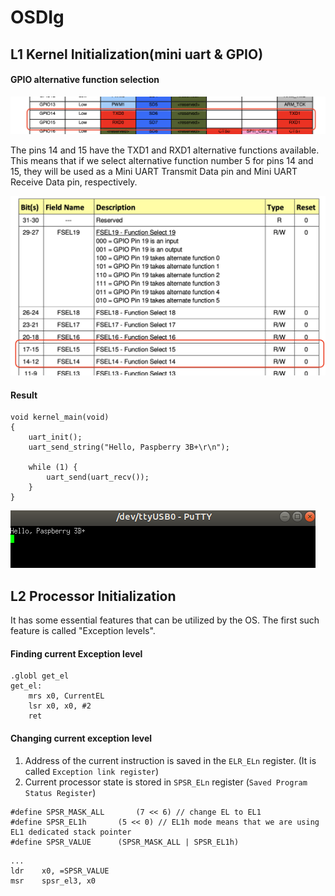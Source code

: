 # OSDIg

## L1 Kernel Initialization(mini uart & GPIO)

#### GPIO alternative function selection 

![Raspberry Pi GPIO (14 & 15) alternative functions](https://github.com/tingggggg/OSDIg/blob/main/images/l1/alt.png)

The pins 14 and 15 have the TXD1 and RXD1 alternative functions available. This means that if we select alternative function number 5 for pins 14 and 15, they will be used as a Mini UART Transmit Data pin and Mini UART Receive Data pin, respectively. 

![Raspberry Pi GPIO function selector](https://github.com/tingggggg/OSDIg/blob/main/images/l1/gpfsel1.png)

#### Result
```
void kernel_main(void)
{
    uart_init();
    uart_send_string("Hello, Paspberry 3B+\r\n");

    while (1) {
        uart_send(uart_recv());
    }
}
```
![L1 Result](https://github.com/tingggggg/OSDIg/blob/main/images/l1/l1_result.png)


## L2 Processor Initialization

It has some essential features that can be utilized by the OS. The first such feature is called "Exception levels".

#### Finding current Exception level
```
.globl get_el
get_el:
    mrs x0, CurrentEL
    lsr x0, x0, #2
    ret
```

#### Changing current exception level
1. Address of the current instruction is saved in the `ELR_ELn`  register. (It is called `Exception link register`)
1. Current processor state is stored in `SPSR_ELn` register (`Saved Program Status Register`)

```
#define SPSR_MASK_ALL 		(7 << 6) // change EL to EL1
#define SPSR_EL1h		(5 << 0) // EL1h mode means that we are using EL1 dedicated stack pointer
#define SPSR_VALUE		(SPSR_MASK_ALL | SPSR_EL1h)
```

```
...
ldr    x0, =SPSR_VALUE
msr    spsr_el3, x0
```
